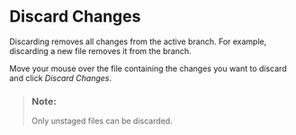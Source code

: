 <!-- loioc5567f98f492488aae6c2378a8eabef7 -->

# Discard Changes

Discarding removes all changes from the active branch. For example, discarding a new file removes it from the branch.

Move your mouse over the file containing the changes you want to discard and click *Discard Changes*.

> ### Note:  
> Only unstaged files can be discarded.

